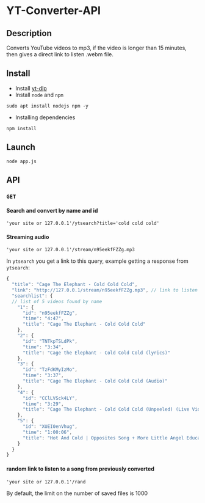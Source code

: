 # YT-Converter-API #

## Description ##

Converts YouTube videos to mp3, if the video is longer than 15 minutes, then gives a direct link to listen .webm file.

## Install ##
+ Install [yt-dlp](https://github.com/yt-dlp/yt-dlp)
+ Install ```node``` and ```npm``` 
```
sudo apt install nodejs npm -y 
```
+ Installing dependencies 
```
npm install
```
## Launch ##
```
node app.js
```
## API ##
### ```GET``` ###
#### Search and convert by name and id #### 
```
'your site or 127.0.0.1'/ytsearch?title='cold cold cold'
```
#### Streaming audio ####
```
'your site or 127.0.0.1'/stream/n95eekfFZZg.mp3
```
In ```ytsearch``` you get a link to this query, example getting a response from ```ytsearch```:
```js
{
  "title": "Cage The Elephant - Cold Cold Cold",
  "link": "http://127.0.0.1/stream/n95eekfFZZg.mp3", // link to listen to the converted video in mp3 via ytsearch
  "searchlist": {
  // list of 5 videos found by name
    "1": {
      "id": "n95eekfFZZg",
      "time": "4:47",
      "title": "Cage The Elephant - Cold Cold Cold"
    },
    "2": {
      "id": "TNTkpTSLdPk",
      "time": "3:34",
      "title": "Cage the Elephant - Cold Cold Cold (lyrics)"
    },
    "3": {
      "id": "TzFdKMyIzMo",
      "time": "3:37",
      "title": "Cage The Elephant - Cold Cold Cold (Audio)"
    },
    "4": {
      "id": "CClLVSck4LY",
      "time": "3:29",
      "title": "Cage The Elephant - Cold Cold Cold (Unpeeled) (Live Video)"
    },
    "5": {
      "id": "XUEI0enVhug",
      "time": "1:00:06",
      "title": "Hot And Cold | Opposites Song + More Little Angel Educational Kids Songs & Nursery Rhymes"
    }
  }
}
```
#### random link to listen to a song from previously converted ####
```
'your site or 127.0.0.1'/rand
```
By default, the limit on the number of saved files is 1000
